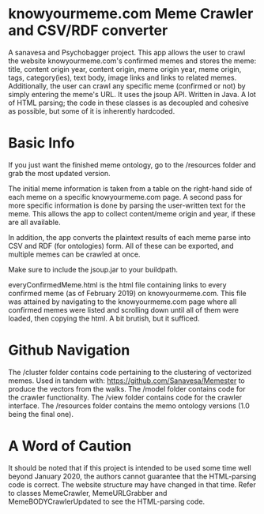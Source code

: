 # knowyourmeme.com Meme Crawler and CSV/RDF converter
A sanavesa and Psychobagger project. This app allows the user to crawl the website knowyourmeme.com's confirmed memes and stores the meme: title, content origin year, content origin, meme origin year, meme origin, tags, category(ies), text body, image links and links to related memes. Additionally, the user can crawl any specific meme (confirmed or not) by simply entering the meme's URL. It uses the jsoup API. Written in Java. A lot of HTML parsing; the code in these classes is as decoupled and cohesive as possible, but some of it is inherently hardcoded.

# Basic Info
If you just want the finished meme ontology, go to the /resources folder and grab the most updated version.

The initial meme information is taken from a table on the right-hand side of each meme on a specific knowyourmeme.com page. A second pass for more specific information is done by parsing the user-written text for the meme. This allows the app to collect content/meme origin and year, if these are all available.

In addition, the app converts the plaintext results of each meme parse into CSV and RDF (for ontologies) form. All of these can be exported, and multiple memes can be crawled at once.

Make sure to include the jsoup.jar to your buildpath.

everyConfirmedMeme.html is the html file containing links to every confirmed meme (as of February 2019) on knowyourmeme.com. This file was attained by navigating to the knowyourmeme.com page where all confirmed memes were listed and scrolling down until all of them were loaded, then copying the html. A bit brutish, but it sufficed.

# Github Navigation
The /cluster folder contains code pertaining to the clustering of vectorized memes. Used in tandem with: https://github.com/Sanavesa/Memester to produce the vectors from the walks.
The /model folder contains code for the crawler functionality.
The /view folder contains code for the crawler interface.
The /resources folder contains the memo ontology versions (1.0 being the final one).

# A Word of Caution
It should be noted that if this project is intended to be used some time well beyond January 2020, the authors cannot guarantee that the HTML-parsing code is correct. The website structure may have changed in that time. Refer to classes MemeCrawler, MemeURLGrabber and MemeBODYCrawlerUpdated to see the HTML-parsing code.
